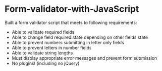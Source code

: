 # Form-validator-with-JavaScript

Built a form validator script that meets to following requirements:
- Able to validate required fields
- Able to change field required state depending on other fields state
- Able to prevent numbers submitting in letter only fields
- Able to prevent letters in number fields
- Able to validate string lengths
- Must display appropriate error messages and prevent form submission
- No plugins! (including no jQuery)

